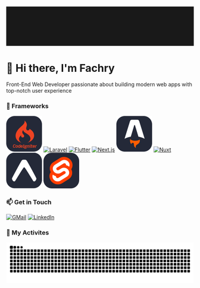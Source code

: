 [![fachryafrz-Banner](/images/banner.gif)](https://fachryafrz.com)

# 👋 Hi there, I'm Fachry  
Front-End Web Developer passionate about building modern web apps with top-notch user experience

### 🚀 Frameworks

[![CodeIgniter](assets/icons/codeigniter.svg)](https://codeigniter.com)
[![Laravel](https://skillicons.dev/icons?i=laravel)](https://laravel.com)
[![Flutter](https://skillicons.dev/icons?i=flutter)](https://flutter.dev)
[![Next.js](https://skillicons.dev/icons?i=nextjs)](https://nextjs.org)
[![Astro](assets/icons/astro.svg)](https://astro.build)
[![Nuxt](https://skillicons.dev/icons?i=nuxt)](https://nuxt.com)
[![Expo](assets/icons/expo.svg)](https://expo.dev)
[![Expo](assets/icons/svelte.svg)](https://svelte.dev)

<!-- ### UI Libraries -->

<!-- ![Bootstrap](https://skillicons.dev/icons?i=bootstrap)
![TailwindCSS](https://skillicons.dev/icons?i=tailwindcss)
![Material UI](https://skillicons.dev/icons?i=materialui)
![ShadCN](assets/icons/shadcn.svg) -->

### 📫 Get in Touch

[![GMail](https://skillicons.dev/icons?i=gmail)](mailto:fachrydwiafriza@gmail.com)
[![LinkedIn](https://skillicons.dev/icons?i=linkedin)](https://linkedin.com/in/fachryafrz)

### 🐍 My Activites

<picture>
  <source media="(prefers-color-scheme: dark)" srcset="https://raw.githubusercontent.com/fachryafrz/fachryafrz/output/github-snake-dark.svg" />
  <source media="(prefers-color-scheme: light)" srcset="https://raw.githubusercontent.com/fachryafrz/fachryafrz/output/github-snake.svg" />
  <img alt="github-snake" src="https://raw.githubusercontent.com/fachryafrz/fachryafrz/output/github-snake.svg" />
</picture>
